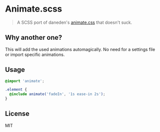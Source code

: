 # Animate.scss
> A SCSS port of daneden's [animate.css](https://github.com/daneden/animate.css) that doesn't suck.

## Why another one?
This will add the used animations automagically. No need for a settings file or import
specific animations.

## Usage
```scss
@import 'animate';

.element {
  @include animate('fadeIn', '1s ease-in 2s');
}
```

## License
MIT
